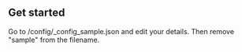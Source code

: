 ## Get started
Go to /config/_config_sample.json and edit your details.
Then remove "sample" from the filename.